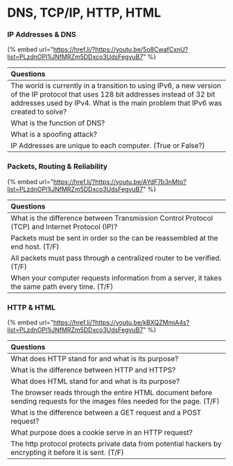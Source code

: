 # DNS, TCP/IP, HTTP, HTML

### IP Addresses & DNS

{% embed url="https://href.li/?https://youtu.be/5o8CwafCxnU?list=PLzdnOPI1iJNfMRZm5DDxco3UdsFegvuB7" %}

| Questions |
| :--- |
| The world is currently in a transition to using IPv6, a new version of the IP protocol that uses 128 bit addresses instead of 32 bit addresses used by IPv4. What is the main problem that IPv6 was created to solve? |
| What is the function of DNS? |
| What is a spoofing attack? |
| IP Addresses are unique to each computer. \(True or False?\) |

### Packets, Routing & Reliability

{% embed url="https://href.li/?https://youtu.be/AYdF7b3nMto?list=PLzdnOPI1iJNfMRZm5DDxco3UdsFegvuB7" %}

| Questions |
| :--- |
| What is the difference between Transmission Control Protocol \(TCP\) and Internet Protocol \(IP\)? |
| Packets must be sent in order so the can be reassembled at the end host. \(T/F\) |
| All packets must pass through a centralized router to be verified. \(T/F\) |
| When your computer requests information from a server, it takes the same path every time. \(T/F\) |

### HTTP & HTML

{% embed url="https://href.li/?https://youtu.be/kBXQZMmiA4s?list=PLzdnOPI1iJNfMRZm5DDxco3UdsFegvuB7" %}

| Questions |
| :--- |
| What does HTTP stand for and what is its purpose? |
| What is the difference between HTTP and HTTPS? |
| What does HTML stand for and what is its purpose? |
| The browser reads through the entire HTML document before sending requests for the images files needed for the page. \(T/F\) |
| What is the difference between a GET request and a POST request? |
| What purpose does a cookie serve in an HTTP request? |
| The http protocol protects private data from potential hackers by encrypting it before it is sent. \(T/F\) |

